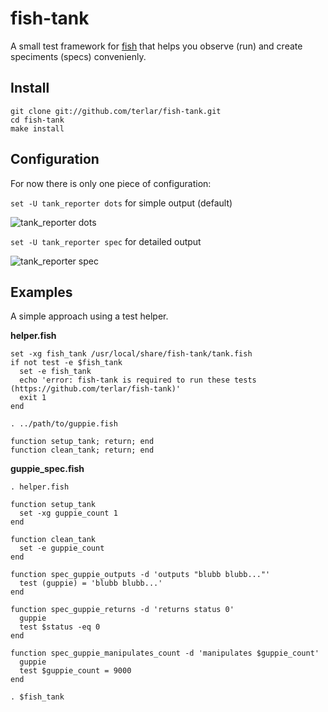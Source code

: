 # fish-tank
A small test framework for [fish](https://github.com/fish-shell/fish-shell) that helps you observe (run) and create speciments (specs) convenienly.

## Install

    git clone git://github.com/terlar/fish-tank.git
    cd fish-tank
    make install

## Configuration
For now there is only one piece of configuration:

`set -U tank_reporter dots` for simple output (default)

![tank_reporter dots](https://raw.github.com/terlar/fish-tank/master/doc/fish-tank_dots.png)

`set -U tank_reporter spec` for detailed output

![tank_reporter spec](https://raw.github.com/terlar/fish-tank/master/doc/fish-tank_spec.png)

## Examples
A simple approach using a test helper.

**helper.fish**

    set -xg fish_tank /usr/local/share/fish-tank/tank.fish
    if not test -e $fish_tank
      set -e fish_tank
      echo 'error: fish-tank is required to run these tests (https://github.com/terlar/fish-tank)'
      exit 1
    end

    . ../path/to/guppie.fish

    function setup_tank; return; end
    function clean_tank; return; end

**guppie_spec.fish**

    . helper.fish

    function setup_tank
      set -xg guppie_count 1
    end

    function clean_tank
      set -e guppie_count
    end

    function spec_guppie_outputs -d 'outputs "blubb blubb..."'
      test (guppie) = 'blubb blubb...'
    end

    function spec_guppie_returns -d 'returns status 0'
      guppie
      test $status -eq 0
    end

    function spec_guppie_manipulates_count -d 'manipulates $guppie_count'
      guppie
      test $guppie_count = 9000
    end

    . $fish_tank
